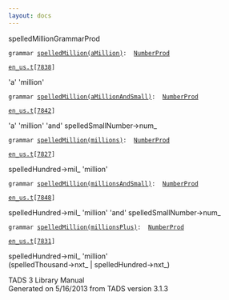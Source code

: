 ```yaml
---
layout: docs
---
```

<span class="title">spelledMillion</span><span class="type">GrammarProd</span>

`grammar `<span class="classExtLink">[`spelledMillion(aMillion)`](../object/spelledMillion(aMillion).html)</span>` :   `[`NumberProd`](../object/NumberProd.html)

[`en_us.t`](../file/en_us.t.html)`[`[`7838`](../source/en_us.t.html#7838)`]`

<div class="gramrule">

'a' 'million'

</div>

`grammar `<span class="classExtLink">[`spelledMillion(aMillionAndSmall)`](../object/spelledMillion(aMillionAndSmall).html)</span>` :   `[`NumberProd`](../object/NumberProd.html)

[`en_us.t`](../file/en_us.t.html)`[`[`7842`](../source/en_us.t.html#7842)`]`

<div class="gramrule">

'a' 'million' 'and' spelledSmallNumber-\>num\_  

</div>

`grammar `<span class="classExtLink">[`spelledMillion(millions)`](../object/spelledMillion(millions).html)</span>` :   `[`NumberProd`](../object/NumberProd.html)

[`en_us.t`](../file/en_us.t.html)`[`[`7827`](../source/en_us.t.html#7827)`]`

<div class="gramrule">

spelledHundred-\>mil\_ 'million'

</div>

`grammar `<span class="classExtLink">[`spelledMillion(millionsAndSmall)`](../object/spelledMillion(millionsAndSmall).html)</span>` :   `[`NumberProd`](../object/NumberProd.html)

[`en_us.t`](../file/en_us.t.html)`[`[`7848`](../source/en_us.t.html#7848)`]`

<div class="gramrule">

spelledHundred-\>mil\_ 'million' 'and' spelledSmallNumber-\>num\_  

</div>

`grammar `<span class="classExtLink">[`spelledMillion(millionsPlus)`](../object/spelledMillion(millionsPlus).html)</span>` :   `[`NumberProd`](../object/NumberProd.html)

[`en_us.t`](../file/en_us.t.html)`[`[`7831`](../source/en_us.t.html#7831)`]`

<div class="gramrule">

spelledHundred-\>mil\_ 'million'  
(spelledThousand-\>nxt\_ \| spelledHundred-\>nxt\_)  

</div>

<div class="ftr">

TADS 3 Library Manual  
Generated on 5/16/2013 from TADS version 3.1.3

</div>
